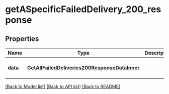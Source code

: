 # getASpecificFailedDelivery_200_response

## Properties
Name | Type | Description | Notes
------------ | ------------- | ------------- | -------------
**data** | [**GetAllFailedDeliveries200ResponseDataInner**](GetAllFailedDeliveries200ResponseDataInner.md) |  | [optional] [default to null]

[[Back to Model list]](../README.md#documentation-for-models) [[Back to API list]](../README.md#documentation-for-api-endpoints) [[Back to README]](../README.md)


